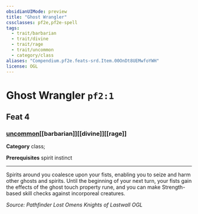 ```yaml
---
obsidianUIMode: preview
title: "Ghost Wrangler"
cssclasses: pf2e,pf2e-spell
tags:
  - trait/barbarian
  - trait/divine
  - trait/rage
  - trait/uncommon
  - category/class
aliases: "Compendium.pf2e.feats-srd.Item.00OnDt8UEMwfoYWH"
license: OGL
---
```

# Ghost Wrangler `pf2:1`
## Feat 4
### [uncommon](uncommon "Uncommon Rarity Trait")[[barbarian]][[divine]][[rage]]

**Category** class; 



**Prerequisites** spirit instinct
* * *
Spirits around you coalesce upon your fists, enabling you to seize and harm other ghosts and spirits. Until the beginning of your next turn, your fists gain the effects of the ghost touch property rune, and you can make Strength-based skill checks against incorporeal creatures.

*Source: Pathfinder Lost Omens Knights of Lastwall*
*OGL*